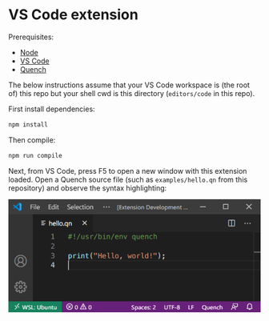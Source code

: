# VS Code extension

Prerequisites:

- [Node][]
- [VS Code][]
- [Quench][]

The below instructions assume that your VS Code workspace is (the root of) this
repo but your shell cwd is this directory (`editors/code` in this repo).

First install dependencies:

```sh
npm install
```

Then compile:

```sh
npm run compile
```

Next, from VS Code, press F5 to open a new window with this extension loaded.
Open a Quench source file (such as `examples/hello.qn` from this repository) and
observe the syntax highlighting:

![screnshot of hello.qn in VS Code](hello.png)

[node]: https://github.com/nvm-sh/nvm#install--update-script
[quench]: /README.md
[vs code]: https://code.visualstudio.com/download

